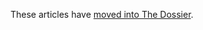 These articles have [moved into The Dossier](https://codeberg.org/catseye/The-Dossier/src/branch/master/article/Some-Games-of-Note#some-games-of-note).

